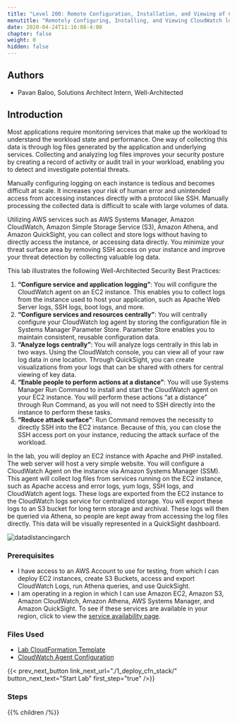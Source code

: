 ```yaml
---
title: "Level 200: Remote Configuration, Installation, and Viewing of CloudWatch logs"
menutitle: "Remotely Configuring, Installing, and Viewing CloudWatch logs"
date: 2020-04-24T11:16:08-4:00
chapter: false
weight: 0
hidden: false
---
```

## Authors

- Pavan Baloo, Solutions Architect Intern, Well-Architected

## Introduction
Most applications require monitoring services that make up the workload to understand the workload state and performance. One way of collecting this data is through log files generated by the application and underlying services. Collecting and analyzing log files improves your security posture by creating a record of activity or audit trail in your workload, enabling you to detect and investigate potential threats.

Manually configuring logging on each instance is tedious and becomes difficult at scale. It increases your risk of human error and unintended access from accessing instances directly with a protocol like SSH. Manually processing the collected data is difficult to scale with large volumes of data.

Utilizing AWS services such as AWS Systems Manager, Amazon CloudWatch, Amazon Simple Storage Service (S3), Amazon Athena, and Amazon QuickSight, you can collect and store logs without having to directly access the instance, or accessing data directly. You minimize your threat surface area by removing SSH access on your instance and improve your threat detection by collecting valuable log data.

This lab illustrates the following Well-Architected Security Best Practices:

1. **“Configure service and application logging”**: You will configure the CloudWatch agent on an EC2 instance. This enables you to collect logs from the instance used to host your application, such as Apache Web Server logs, SSH logs, boot logs, and more.
2. **“Configure services and resources centrally”**: You will centrally configure your CloudWatch log agent by storing the configuration file in Systems Manager Parameter Store. Parameter Store enables you to maintain consistent, reusable configuration data.
3. **“Analyze logs centrally”**: You will analyze logs centrally in this lab in two ways. Using the CloudWatch console, you can view all of your raw log data in one location. Through QuickSight, you can create visualizations from your logs that can be shared with others for central viewing of key data.
4. **“Enable people to perform actions at a distance”**: You will use Systems Manager Run Command to install and start the CloudWatch agent on your EC2 instance. You will perform these actions “at a distance” through Run Command, as you will not need to SSH directly into the instance to perform these tasks.
5. **“Reduce attack surface”**: Run Command removes the necessity to directly SSH into the EC2 instance. Because of this, you can close the SSH access port on your instance, reducing the attack surface of the workload.


In the lab, you will deploy an EC2 instance with Apache and PHP installed. The web server will host a very simple website. You will configure a CloudWatch Agent on the instance via Amazon Systems Manager (SSM). This agent will collect log files from services running on the EC2 instance, such as Apache access and error logs, yum logs, SSH logs, and CloudWatch agent logs. These logs are exported from the EC2 instance to the CloudWatch logs service for centralized storage. You will export these logs to an S3 bucket for long term storage and archival. These logs will then be queried via Athena, so people are kept away from accessing the log files directly. This data will be visually represented in a QuickSight dashboard.

![datadistancingarch](/Security/200_Remote_Configuration_Installation_and_Viewing_CloudWatch_Logs/Images/datadistancingarch.png)

### Prerequisites

* I have access to an AWS Account to use for testing, from which I can deploy EC2 instances, create S3 Buckets, access and export CloudWatch Logs, run Athena queries, and use QuickSight.
* I am operating in a region in which I can use Amazon EC2, Amazon S3, Amazon CloudWatch, Amazon Athena, AWS Systems Manager, and Amazon QuickSight. To see if these services are available in your region, click to view the [service availability page](https://aws.amazon.com/about-aws/global-infrastructure/regional-product-services/).

### Files Used

- [Lab CloudFormation Template](/Security/200_Remote_Configuration_Installation_and_Viewing_CloudWatch_Logs/code/security-lab-stack.yaml)
- [CloudWatch Agent Configuration](/Security/200_Remote_Configuration_Installation_and_Viewing_CloudWatch_Logs/code/config.json)

{{< prev_next_button link_next_url="./1_deploy_cfn_stack/" button_next_text="Start Lab" first_step="true" />}}


### Steps
{{% children /%}}
